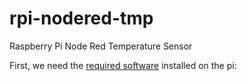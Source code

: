 # rpi-nodered-tmp
Raspberry Pi Node Red Temperature Sensor

First, we need the [required software](http://wiringpi.com/download-and-install/) installed on the pi:
